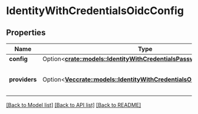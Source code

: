 # IdentityWithCredentialsOidcConfig

## Properties

Name | Type | Description | Notes
------------ | ------------- | ------------- | -------------
**config** | Option<[**crate::models::IdentityWithCredentialsPasswordConfig**](identityWithCredentialsPasswordConfig.md)> |  | [optional]
**providers** | Option<[**Vec<crate::models::IdentityWithCredentialsOidcConfigProvider>**](identityWithCredentialsOidcConfigProvider.md)> | A list of OpenID Connect Providers | [optional]

[[Back to Model list]](../README.md#documentation-for-models) [[Back to API list]](../README.md#documentation-for-api-endpoints) [[Back to README]](../README.md)


